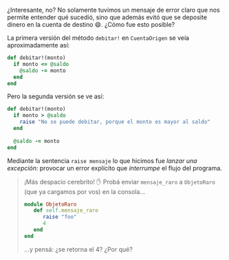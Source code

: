 ¿Interesante, no? No solamente tuvimos un mensaje de error claro que nos permite entender qué sucedió, sino que además evitó que se deposite dinero en la cuenta de destino :smile:. ¿Cómo fue esto posible?

La primera versión del método `debitar!` en `CuentaOrigen` se veía aproximadamente así: 

```ruby
def debitar!(monto)
  if monto <= @saldo
    @saldo -= monto
  end
end
```

Pero la segunda versión se ve así:

```ruby
def debitar!(monto)
  if monto > @saldo
    raise "No se puede debitar, porque el monto es mayor al saldo"
  end
  
  @saldo -= monto  
end
```

Mediante la sentencia `raise mensaje` lo que hicimos fue _lanzar una excepción_: provocar un error explícito que _interrumpe_ el flujo del programa. 

> ¡Más despacio cerebrito! :hand: Probá enviar `mensaje_raro` a `ObjetoRaro` (que ya cargamos por vos) en la consola...
> 
> ```ruby
> module ObjetoRaro
>    def self.mensaje_raro
>       raise "foo"
>       4
>    end 
> end
> ```
> 
> ...y pensá: ¿se retorna el 4? ¿Por qué?


